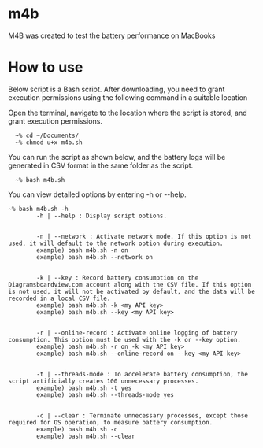 # m4b
M4B was created to test the battery performance on MacBooks

# How to use
Below script is a Bash script. After downloading, you need to grant execution permissions using the following command in a suitable location

Open the terminal, navigate to the location where the script is stored, and grant execution permissions.
```
  ~% cd ~/Documents/
  ~% chmod u+x m4b.sh
```
You can run the script as shown below, and the battery logs will be generated in CSV format in the same folder as the script.
```
  ~% bash m4b.sh
```
You can view detailed options by entering -h or --help.
```
~% bash m4b.sh -h
        -h | --help : Display script options.


        -n | --network : Activate network mode. If this option is not used, it will default to the network option during execution.
        example) bash m4b.sh -n on
        example) bash m4b.sh --network on


        -k | --key : Record battery consumption on the Diagramsboardview.com account along with the CSV file. If this option is not used, it will not be activated by default, and the data will be recorded in a local CSV file.
        example) bash m4b.sh -k <my API key>
        example) bash m4b.sh --key <my API key>


        -r | --online-record : Activate online logging of battery consumption. This option must be used with the -k or --key option.
        example) bash m4b.sh -r on -k <my API key>
        example) bash m4b.sh --online-record on --key <my API key>


        -t | --threads-mode : To accelerate battery consumption, the script artificially creates 100 unnecessary processes.
        example) bash m4b.sh -t yes
        example) bash m4b.sh --threads-mode yes


        -c | --clear : Terminate unnecessary processes, except those required for OS operation, to measure battery consumption.
        example) bash m4b.sh -c
        example) bash m4b.sh --clear
```
